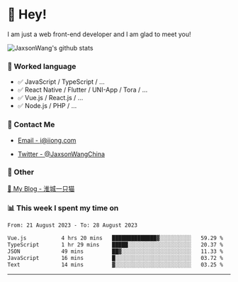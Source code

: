 # 👋 Hey!

I am just a web front-end developer and I am glad to meet you!

![JaxsonWang's github stats](https://github-readme-stats.vercel.app/api?username=JaxsonWang&&show_icons=true&&title_color=1abc9c&&icon_color=1abc9c)


### 📝 Worked language

- ✅ JavaScript / TypeScript / ...
- ✅ React Native / Flutter / UNI-App / Tora / ...
- ✅ Vue.js / React.js / ...
- ✅ Node.js / PHP / ...

### 📮 Contact Me

- [Email - i@iiong.com](mailto:i@iiong.com)

- [Twitter - @JaxsonWangChina](https://twitter.com/JaxsonWangChina)

### 🤪 Other

[📌 My Blog - 淮城一只猫](https://iiong.com)

### 📊 This week I spent my time on

<!--START_SECTION:waka-->

```txt
From: 21 August 2023 - To: 28 August 2023

Vue.js           4 hrs 20 mins   ██████████████▓░░░░░░░░░░   59.29 %
TypeScript       1 hr 29 mins    █████░░░░░░░░░░░░░░░░░░░░   20.37 %
JSON             49 mins         ██▓░░░░░░░░░░░░░░░░░░░░░░   11.33 %
JavaScript       16 mins         █░░░░░░░░░░░░░░░░░░░░░░░░   03.72 %
Text             14 mins         ▓░░░░░░░░░░░░░░░░░░░░░░░░   03.25 %
```

<!--END_SECTION:waka-->

---
